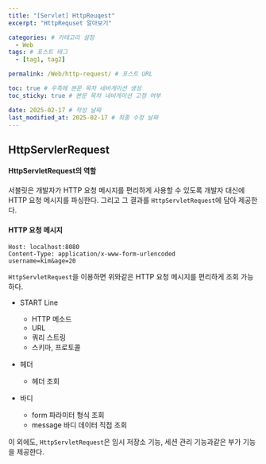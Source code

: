 ```yaml
---
title: "[Servlet] HttpReuqest"
excerpt: "HttpRequset 알아보기"

categories: # 카테고리 설정
  - Web
tags: # 포스트 태그
  - [tag1, tag2]

permalink: /Web/http-request/ # 포스트 URL

toc: true # 우측에 본문 목차 네비게이션 생성
toc_sticky: true # 본문 목차 네비게이션 고정 여부

date: 2025-02-17 # 작성 날짜
last_modified_at: 2025-02-17 # 최종 수정 날짜
---
```



## HttpServlerRequest

#### HttpServletRequest의 역할
서블릿은 개발자가 HTTP 요청 메시지를 편리하게 사용할 수 있도록 개발자 대신에 HTTP 요청 메시지를 파싱한다. 그리고 그 결과를 `HttpServletRequest`에 담아 제공한다.

#### HTTP 요청 메시지
```POST /save HTTP/1.1
Host: localhost:8080
Content-Type: application/x-www-form-urlencoded
username=kim&age=20
```
`HttpServletRequest`을 이용하면 위와같은 HTTP 요청 메시지를 편리하게 조회 가능하다.

- START Line
	
    - HTTP 메소드
    - URL
    - 쿼리 스트링
    - 스키마, 프로토콜
- 헤더
	
    - 헤더 조회
- 바디
	
    - form 파라미터 형식 조회
    - message 바디 데이터 직접 조회
    
이 외에도, `HttpServletRequest`은 임시 저장소 기능, 세션 관리 기능과같은 부가 기능을 제공한다.

